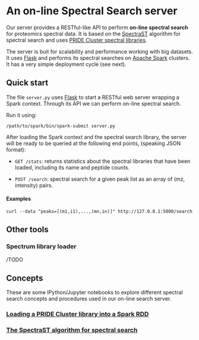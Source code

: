 # An on-line Spectral Search server  

Our server provides a RESTful-like API to perform **on-line spectral search** for proteomics
spectral data. It is based on the [SpectraST](http://tools.proteomecenter.org/wiki/index.php?title=Software:SpectraST) 
algorithm for spectral search and uses [PRIDE Cluster spectral libraries](http://wwwdev.ebi.ac.uk/pride/cluster/#/libraries).  

The server is buit for scalability and performance working with big datasets. It uses 
[Flask](http://flask.pocoo.org/) and performs its spectral searches on 
[Apache Spark](https://spark.apache.org/) clusters. It has a very simple 
deployment cycle (see next).  

## Quick start  

The file `server.py` uses [Flask](http://flask.pocoo.org/) to start a RESTful
web server wrapping a Spark context. Through its API we can perform on-line
spectral search.  

Run it using:

    /path/to/spark/bin/spark-submit server.py  

After loading the Spark context and the spectral search library, the server
will be ready to be queried at the following end points, (speaking JSON 
format):  

- `GET /stats`: returns statistics about the spectral libraries that have been
loaded, including its name and peptide counts.  
 
- `POST /search`: spectral search for a given peak list as an array of 
(mz, intensity) pairs.  

#### Examples  

    curl --data "peaks=[(m1,i1),...,(mn,in)]" http://127.0.0.1:5000/search   

## Other tools  

### Spectrum library loader  
 
/TODO
 
## Concepts  

These are some IPython/Jupyter notebooks to explore different spectral search concepts and
procedures used in our on-line search server.  

### [Loading a PRIDE Cluster library into a Spark RDD](notebooks/read-spectrum-lib.ipynb)  

### [The SpectraST algorithm for spectral search](notebooks/spectraST.ipynb)  
